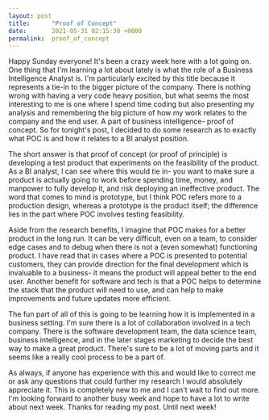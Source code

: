 ```yaml
---
layout: post
title:      "Proof of Concept"
date:       2021-05-31 02:15:30 +0000
permalink:  proof_of_concept
---
```



Happy Sunday everyone! It's been a crazy week here with a lot going on. One thing that I'm learning a lot about lately is what the role of a Business Intelligence Analyst is. I'm particularly excited by this title because it represents a tie-in to the bigger picture of the company. There is nothing wrong with having a very code heavy position, but what seems the most interesting to me is one where I spend time coding but also presenting my analysis and remembering the big picture of how my work relates to the company and the end user. A part of business intelligence- proof of concept. So for tonight's post, I decided to do some research as to exactly what POC is and how it relates to a BI analyst position.  

The short answer is that proof of concept (or proof of principle) is developing a test product that experiments on the feasibility of the product. As a BI analyst, I can see where this would tie in- you want to make sure a product is actually going to work before spending time, money, and manpower to fully develop it, and risk deploying an ineffective product. The word that comes to mind is prototype, but I think POC refers more to a production design, whereas a prototype is the product itself; the difference lies in the part where POC involves testing feasibility.  

Aside from the research benefits, I imagine that POC makes for a better product in the long run. It can be very difficult, even on a team, to consider edge cases and to debug when there is not a (even somewhat) functioning product. I have read that in cases where a POC is presented to potential customers, they can provide direction for the final development which is invaluable to a business- it means the product will appeal better to the end user. Another benefit for software and tech is that a POC helps to determine the stack that the product will need to use, and can help to make improvements and future updates more efficient.  

The fun part of all of this is going to be learning how it is implemented in a business setting. I'm sure there is a lot of collaboration involved in a tech company. There is the software development team, the data science team, business intelligence, and in the later stages marketing to decide the best way to make a great product. There's sure to be a lot of moving parts and it seems like a really cool process to be a part of.  

As always, if anyone has experience with this and would like to correct me or ask any questions that could further my research I would absolutely appreciate it. This is completely new to me and I can't wait to find out more. I'm looking forward to another busy week and hope to have a lot to write about next week. Thanks for reading my post. Until next week! 
